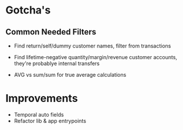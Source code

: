 # Gotcha's

## Common Needed Filters

- Find return/self/dummy customer names, filter from transactions
- Find lifetime-negative quantity/margin/revenue customer accounts, they're probablye internal transfers

- AVG vs sum/sum for true average calculations

# Improvements

- Temporal auto fields
- Refactor lib & app entrypoints
